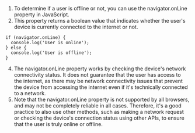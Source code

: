 1. To determine if a user is offline or not, you can use the navigator.onLine property in JavaScript. 
2. This property returns a boolean value that indicates whether the user's device is currently connected to the internet or not.
```
if (navigator.onLine) {
  console.log('User is online');
} else {
  console.log('User is offline');
}
```
4. The navigator.onLine property works by checking the device's network connectivity status. It does not guarantee that the user has access to the internet, as there may be network connectivity issues that prevent the device from accessing the internet even if it's technically connected to a network.
5. Note that the navigator.onLine property is not supported by all browsers, and may not be completely reliable in all cases. Therefore, it's a good practice to also use other methods, such as making a network request or checking the device's connection status using other APIs, to ensure that the user is truly online or offline.
